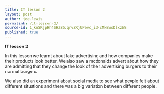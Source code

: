 ```yaml
---
title: IT lesson 2
layout: post
author: joe.lewis
permalink: /it-lesson-2/
source-id: 1_knSKjpHh4SHZ85JqrvZRjUPevc_i3-cMkBwsDlxzWE
published: true
---
```

**IT lesson 2**

In this lesson we learnt about fake advertising and how companies make their products look better.  We also saw a mcdonalds advert about how they are admitting that they change the look of their advertising burgers to their normal burgers.

We also did an experiment about social media to see what people felt about different situations and there was a big variation between different people.

